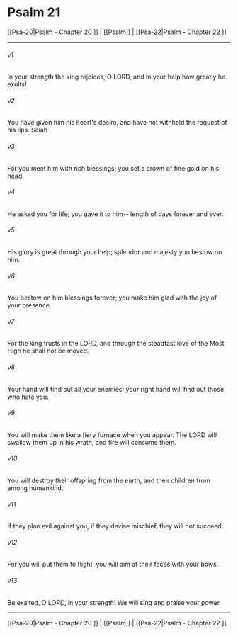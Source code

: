 # Psalm 21

[[Psa-20|Psalm - Chapter 20 ]] | [[Psalm]] | [[Psa-22|Psalm - Chapter 22 ]]
***

###### v1
In your strength the king rejoices, O LORD, and in your help how greatly he exults!
###### v2
You have given him his heart's desire, and have not withheld the request of his lips. Selah
###### v3
For you meet him with rich blessings; you set a crown of fine gold on his head.
###### v4
He asked you for life; you gave it to him-- length of days forever and ever.
###### v5
His glory is great through your help; splendor and majesty you bestow on him.
###### v6
You bestow on him blessings forever; you make him glad with the joy of your presence.
###### v7
For the king trusts in the LORD, and through the steadfast love of the Most High he shall not be moved.
###### v8
Your hand will find out all your enemies; your right hand will find out those who hate you.
###### v9
You will make them like a fiery furnace when you appear. The LORD will swallow them up in his wrath, and fire will consume them.
###### v10
You will destroy their offspring from the earth, and their children from among humankind.
###### v11
If they plan evil against you, if they devise mischief, they will not succeed.
###### v12
For you will put them to flight; you will aim at their faces with your bows.
###### v13
Be exalted, O LORD, in your strength! We will sing and praise your power.

***

[[Psa-20|Psalm - Chapter 20 ]] | [[Psalm]] | [[Psa-22|Psalm - Chapter 22 ]]
